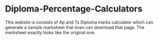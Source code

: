 # Diploma-Percentage-Calculators

This website is consists of Ap and Ts Diploma marks calculator which can generate a sample marksheet that even can download that page.
The marksheet exactly looks like the original one.